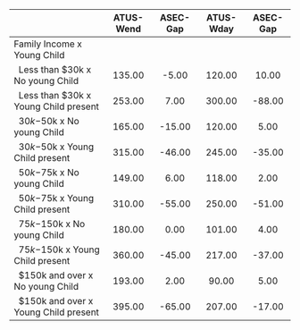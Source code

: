 
|                      |    ATUS-Wend |     ASEC-Gap |    ATUS-Wday |     ASEC-Gap |
| -------------------- | :----------: | :----------: | :----------: | :----------: |
| Family Income x Young Child |              |              |              |              |
| &nbsp;&nbsp;Less than $30k x No young Child |       135.00 |        -5.00 |       120.00 |        10.00 |
| &nbsp;&nbsp;Less than $30k x Young Child present |       253.00 |         7.00 |       300.00 |       -88.00 |
| &nbsp;&nbsp;$30k-$50k x No young Child |       165.00 |       -15.00 |       120.00 |         5.00 |
| &nbsp;&nbsp;$30k-$50k x Young Child present |       315.00 |       -46.00 |       245.00 |       -35.00 |
| &nbsp;&nbsp;$50k-$75k x No young Child |       149.00 |         6.00 |       118.00 |         2.00 |
| &nbsp;&nbsp;$50k-$75k x Young Child present |       310.00 |       -55.00 |       250.00 |       -51.00 |
| &nbsp;&nbsp;$75k-$150k x No young Child |       180.00 |         0.00 |       101.00 |         4.00 |
| &nbsp;&nbsp;$75k-$150k x Young Child present |       360.00 |       -45.00 |       217.00 |       -37.00 |
| &nbsp;&nbsp;$150k and over x No young Child |       193.00 |         2.00 |        90.00 |         5.00 |
| &nbsp;&nbsp;$150k and over x Young Child present |       395.00 |       -65.00 |       207.00 |       -17.00 |

